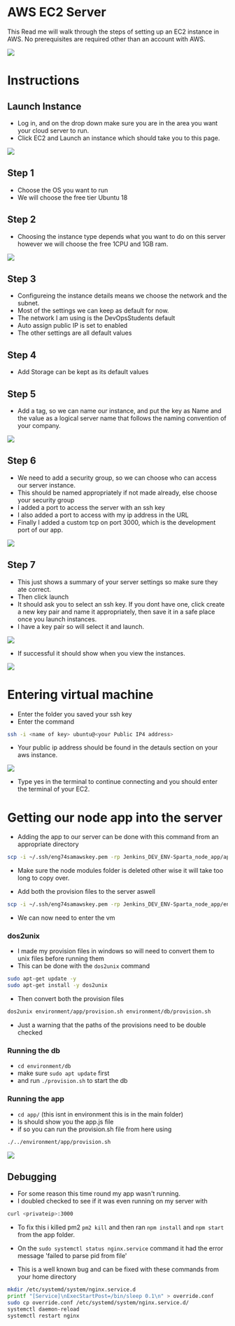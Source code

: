 # AWS EC2 Server

This Read me will walk through the steps of setting up an EC2 instance in AWS. No prerequisites are required other than an account with AWS.

![](img/awsec2.jpg)


# Instructions
## Launch Instance
- Log in, and on the drop down make sure you are in the area you want your cloud server to run.
- Click EC2 and Launch an instance which should take you to this page.

![](img/chooseAMI.png)

## Step 1
- Choose the OS you want to run
- We will choose the free tier Ubuntu 18

## Step 2
- Choosing the instance type depends what you want to do on this server however we will choose the free 1CPU and 1GB ram.

![](img/chooseinstance.png)

## Step 3
- Configureing the instance details means we choose the network and the subnet.
- Most of the settings we can keep as default for now.
- The network I am using is the DevOpsStudents default
- Auto assign public IP is set to enabled
- The other settings are all default values

## Step 4
- Add Storage can be kept as its default values

## Step 5
- Add a tag, so we can name our instance, and put the key as Name and the value as a logical server name that follows the naming convention of your company.

![](img/addtags.png)

## Step 6
- We need to add a security group, so we can choose who can access our server instance.
- This should be named appropriately if not made already, else choose your security group
- I added a port to access the server with an ssh key
- I also added a port to access with my ip address in the URL
- Finally I added a custom tcp on port 3000, which is the development port of our app.

![](img/configuresecurity.png)

## Step 7
- This just shows a summary of your server settings so make sure they ate correct.
- Then click launch
- It should ask you to select an ssh key. If you dont have one, click create a new key pair and name it appropriately, then save it in a safe place once you launch instances.
- I have a key pair so will select it and launch.

![](img/selectkeypair.png)

- If successful it should show when you view the instances.

![](img/serverrunning.png)

# Entering virtual machine
- Enter the folder you saved your ssh key
- Enter the command
```bash
ssh -i <name of key> ubuntu@<your Public IP4 address>
```
- Your public ip address should be found in the detauls section on your aws instance.

![](img/publicipv4.png)

- Type yes in the terminal to continue connecting and you should enter the terminal of your EC2.


# Getting our node app into the server
- Adding the app to our server can be done with this command from an appropriate directory
```bash
scp -i ~/.ssh/eng74samawskey.pem -rp Jenkins_DEV_ENV-Sparta_node_app/app ubuntu@54.154.137.16:~/
```
- Make sure the node modules folder is deleted other wise it will take too long to copy over.

- Add both the provision files to the server aswell
```bash
scp -i ~/.ssh/eng74samawskey.pem -rp Jenkins_DEV_ENV-Sparta_node_app/environment/ ubuntu@54.154.137.16:~/
```
- We can now need to enter the vm

### dos2unix
- I made my provision files in windows so will need to convert them to unix files before running them
- This can be done with the `dos2unix` command
```bash
sudo apt-get update -y
sudo apt-get install -y dos2unix
```
- Then convert both the provision files
```bash
dos2unix environment/app/provision.sh environment/db/provision.sh
```
- Just a warning that the paths of the provisions need to be double checked
### Running the db
- `cd environment/db` 
- make sure `sudo apt update` first
- and run `./provision.sh` to start the db

### Running the app
- `cd app/` (this isnt in environment this is in the main folder)
- ls should show you the app.js file
- if so you can run the provision.sh file from here using
```bash
./../environment/app/provision.sh 
```
![](img/apprunningterminal.png)

## Debugging
- For some reason this time round my app wasn't running.
- I doubled checked to see if it was even running on my server with
```bash
curl <privateip>:3000
```
- To fix this i killed pm2 `pm2 kill` and then ran `npm install` and `npm start` from the app folder.


- On the `sudo systemctl status nginx.service` command it had the error message 'failed to parse pid from file'
- This is a well known bug and can be fixed with these commands from your home directory
```bash
mkdir /etc/systemd/system/nginx.service.d
printf "[Service]\nExecStartPost=/bin/sleep 0.1\n" > override.conf
sudo cp override.conf /etc/systemd/system/nginx.service.d/
systemctl daemon-reload
systemctl restart nginx 
```
